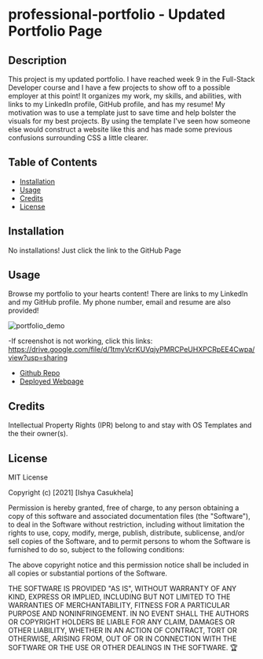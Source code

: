 # professional-portfolio - Updated Portfolio Page

## Description
This project is my updated portfolio. I have reached week 9 in the Full-Stack Developer course and I have a few projects to show off to a possible employer at this point! It organizes my work, my skills, and abilities, with links to my LinkedIn profile, GitHub profile, and has my resume! My motivation was to use a template just to save time and help bolster the visuals for my best projects. By using the template I've seen how someone else would construct a website like this and has made some previous confusions surrounding CSS a little clearer.

## Table of Contents

- [Installation](#installation)
- [Usage](#usage)
- [Credits](#credits)
- [License](#license)

## Installation
No installations! Just click the link to the GitHub Page

## Usage
Browse my portfolio to your hearts content! There are links to my LinkedIn and my GitHub profile. My phone number, email and resume are also provided!
   
![portfolio_demo](images/demo/backgrounds/portfoliodemo.gif)

-If screenshot is not working, click this links: https://drive.google.com/file/d/1tmyVcrKUVqjyPMRCPeUHXPCRpEE4Cwpa/view?usp=sharing

- [Github Repo](https://github.com/casukhelai/professional_portfolio)
- [Deployed Webpage](https://casukhelai.github.io/professional_portfolio/)
   
## Credits
Intellectual Property Rights (IPR) belong to and stay with OS Templates and the their owner(s).

## License
MIT License

Copyright (c) [2021] [Ishya Casukhela]

Permission is hereby granted, free of charge, to any person obtaining a copy
of this software and associated documentation files (the "Software"), to deal
in the Software without restriction, including without limitation the rights
to use, copy, modify, merge, publish, distribute, sublicense, and/or sell
copies of the Software, and to permit persons to whom the Software is
furnished to do so, subject to the following conditions:

The above copyright notice and this permission notice shall be included in all
copies or substantial portions of the Software.

THE SOFTWARE IS PROVIDED "AS IS", WITHOUT WARRANTY OF ANY KIND, EXPRESS OR
IMPLIED, INCLUDING BUT NOT LIMITED TO THE WARRANTIES OF MERCHANTABILITY,
FITNESS FOR A PARTICULAR PURPOSE AND NONINFRINGEMENT. IN NO EVENT SHALL THE
AUTHORS OR COPYRIGHT HOLDERS BE LIABLE FOR ANY CLAIM, DAMAGES OR OTHER
LIABILITY, WHETHER IN AN ACTION OF CONTRACT, TORT OR OTHERWISE, ARISING FROM,
OUT OF OR IN CONNECTION WITH THE SOFTWARE OR THE USE OR OTHER DEALINGS IN THE
SOFTWARE.
🏆 

